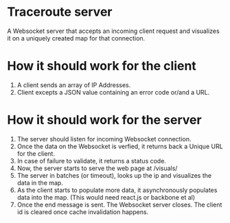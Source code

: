 # Traceroute server

A Websocket server that accepts an incoming client request and visualizes it on a uniquely created map for that connection.


# How it should work for the client
1. A client sends an array of IP Addresses.
2. Client excepts a JSON value containing an error code or/and a URL.

# How it should work for the server
1. The server should listen for incoming Websocket connection.
2. Once the data on the Websocket is verfied, it returns back a Unique URL for the client.
3. In case of failure to validate, it returns a status code.
4. Now, the server starts to serve the web page at /visuals/<unique-client-id>
5. The server in batches (or timeout), looks up the ip and visualizes the data in the map.
6. As the client starts to populate more data, it asynchronously populates data into the map. (This would need react.js or backbone et al)
7. Once the end message is sent. The Websocket server closes. The client id is cleared once cache invalidation happens.